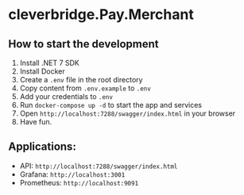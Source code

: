 # cleverbridge.Pay.Merchant

## How to start the development

1. Install .NET 7 SDK
2. Install Docker
3. Create a `.env` file in the root directory
4. Copy content from `.env.example` to `.env`
5. Add your credentials to `.env`
6. Run `docker-compose up -d` to start the app and services
7. Open `http://localhost:7288/swagger/index.html` in your browser
8. Have fun.

## Applications:

- API: `http://localhost:7288/swagger/index.html`
- Grafana: `http://localhost:3001`
- Prometheus: `http://localhost:9091`
